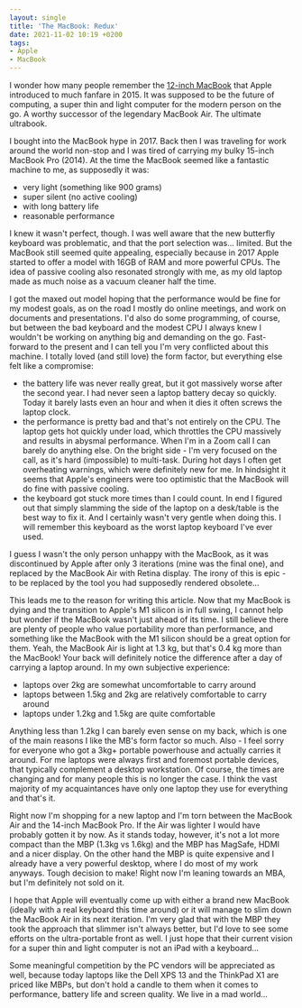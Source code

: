 ```yaml
---
layout: single
title: 'The MacBook: Redux'
date: 2021-11-02 10:19 +0200
tags:
- Apple
- MacBook
---
```


I wonder how many people remember the [12-inch MacBook](https://en.wikipedia.org/wiki/MacBook_(2015%E2%80%932019)) that Apple introduced to much
fanfare in 2015. It was supposed to be the future of computing, a super thin and light computer for the modern person on the go. A worthy successor
of the legendary MacBook Air. The ultimate ultrabook.

I bought into the MacBook hype in 2017. Back then I was traveling for work around the world non-stop and I was tired of carrying my bulky 15-inch MacBook Pro (2014).
At the time the MacBook seemed like a fantastic machine to me, as supposedly it was:

- very light (something like 900 grams)
- super silent (no active cooling)
- with long battery life
- reasonable performance

I knew it wasn't perfect, though.
I was well aware that the new butterfly keyboard was problematic,
and that the port selection was... limited. But the MacBook still seemed quite
appealing, especially because in 2017 Apple started to offer a model with 16GB
of RAM and more powerful CPUs. The idea
of passive cooling also resonated strongly with me, as my old laptop made as much
noise as a vacuum cleaner half the time.

I got the maxed out model hoping that the
performance would be fine for my modest goals, as on the road I mostly do
online meetings, and work on documents and presentations. I'd also do some
programming, of course, but between the bad keyboard and the modest CPU I always
knew I wouldn't be working on anything big and demanding on the go.
Fast-forward to the present and I can tell you I'm very conflicted about this machine. I totally loved (and still love) the form factor, but everything else
felt like a compromise:

- the battery life was never really great, but it got massively worse after the second year. I had never seen a laptop battery decay so quickly. Today it barely
lasts even an hour and when it dies it often screws the laptop clock.
- the performance is pretty bad and that's not entirely on the CPU. The laptop
  gets hot quickly under load, which throttles the CPU massively and results in
  abysmal performance. When I'm in a Zoom call I can barely do anything else. On
  the bright side - I'm very focused on the call, as it's hard (impossible) to
  multi-task. During hot days I often get overheating warnings, which were
  definitely new for me. In hindsight it seems that Apple's engineers were too optimistic that the MacBook will do fine with passive cooling.
- the keyboard got stuck more times than I could count. In end I figured out that simply slamming the side of the laptop on a desk/table is the best way to fix it.
And I certainly wasn't very gentle when doing this. I will remember this keyboard as the worst laptop keyboard I've ever used.

I guess I wasn't the only person unhappy with the MacBook, as it was
discontinued by Apple after only 3 iterations (mine was the final one), and
replaced by the MacBook Air with Retina display.  The irony of this is epic - to
be replaced by the tool you had supposedly rendered obsolete...

This leads me to the reason for writing this article. Now that my MacBook is dying and the transition to Apple's M1 silicon is in full swing, I cannot help but wonder
if the MacBook wasn't just ahead of its time. I still believe there are plenty of people who value portability more than performance, and something like the MacBook with
the M1 silicon should be a great option for them. Yeah, the MacBook Air is light at 1.3 kg, but that's 0.4 kg more than the MacBook! Your back will definitely notice the difference after a day of carrying a laptop around. In my own subjective experience:

- laptops over 2kg are somewhat uncomfortable to carry around
- laptops between 1.5kg and 2kg are relatively comfortable to carry around
- laptops under 1.2kg and 1.5kg are quite comfortable

Anything less than 1.2kg I can barely even sense on my back, which is one of the main reasons I like the MB's form factor so much.
Also - I feel sorry for everyone who got a 3kg+ portable powerhouse and actually carries it around. For me laptops were always
first and foremost portable devices, that typically complement a desktop workstation. Of course, the times are changing and for
many people this is no longer the case. I think the vast majority of my acquaintances have only one laptop they use for everything and that's it.

Right now I'm shopping for a new laptop and I'm torn between the MacBook Air and
the 14-inch MacBook Pro. If the Air was lighter I would have probably gotten it
by now.  As it stands today, however, it's not a lot more compact than the MBP
(1.3kg vs 1.6kg) and the MBP has MagSafe, HDMI and a nicer display. On the other
hand the MBP is quite expensive and I already have a very powerful desktop,
where I do most of my work anyways. Tough decision to make! Right now I'm
leaning towards an MBA, but I'm definitely not sold on it.

I hope that Apple will eventually come up with either a brand new MacBook (ideally with a real keyboard this time around) or it will manage to slim down the MacBook Air in its next iteration. I'm very glad that with the MBP they took the approach that slimmer isn't always better, but I'd love to see some efforts on the ultra-portable front as well.
I just hope that their current vision for a super thin and light computer is not an iPad with a keyboard...

Some meaningful competition by the PC vendors will be appreciated as well, because today laptops like the Dell XPS 13 and the ThinkPad X1 are priced
like MBPs, but don't hold a candle to them when it comes to performance, battery life and screen quality. We live in a mad world...
